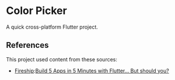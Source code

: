 # Color Picker

A quick cross-platform Flutter project.

## References

This project used content from these sources:

- [Fireship](https://www.youtube.com/@Fireship):[Build 5 Apps in 5 Minutes with Flutter… But should you?](https://www.youtube.com/watch?v=7JdcGBSWo50)
